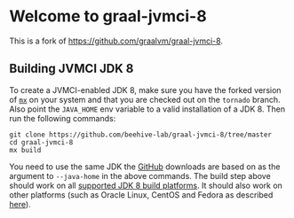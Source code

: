 # Welcome to graal-jvmci-8

This is a fork of https://github.com/graalvm/graal-jvmci-8.

## Building JVMCI JDK 8

To create a JVMCI-enabled JDK 8, make sure you have the forked version of [`mx`](https://github.com/beehive-lab/mx/tree/tornado) on your system and that you are checked out on the `tornado` branch.
Also point the `JAVA_HOME` env variable to a valid installation of a JDK 8.
Then run the following commands:

```
git clone https://github.com/beehive-lab/graal-jvmci-8/tree/master
cd graal-jvmci-8
mx build
```

You need to use the same JDK the [GitHub](https://github.com/graalvm/openjdk8-jvmci-builder/releases) downloads are based on as the argument to `--java-home` in the above commands.
The build step above should work on all [supported JDK 8 build platforms](https://wiki.openjdk.java.net/display/Build/Supported+Build+Platforms).
It should also work on other platforms (such as Oracle Linux, CentOS and Fedora as described [here](http://mail.openjdk.java.net/pipermail/graal-dev/2015-December/004050.html)).